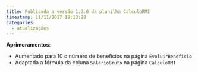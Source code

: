 ```yaml
---
title: Publicada a versão 1.3.0 da planilha CalculoRMI
timestamp: 11/11/2017 19:13:28
categories:
  - atualizações
---
```


**Aprimoramentos**:
+ Aumentado para 10 o número de benefícios na página `EvoluirBeneficio`
+ Adaptada a fórmula da coluna `SalarioBruto` na página `CalculoRMI` 